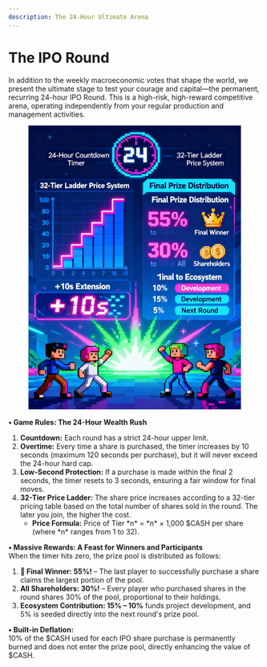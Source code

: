 ```yaml
---
description: The 24-Hour Ultimate Arena
---
```


# The IPO Round

In addition to the weekly macroeconomic votes that shape the world, we present the ultimate stage to test your courage and capital—the permanent, recurring 24-hour IPO Round. This is a high-risk, high-reward competitive arena, operating independently from your regular production and management activities.

<figure><img src="../.gitbook/assets/Financial World IPO Round.jpg" alt="" width="563"><figcaption></figcaption></figure>

**• Game Rules: The 24-Hour Wealth Rush**

1. **Countdown:** Each round has a strict 24-hour upper limit.
2. **Overtime:** Every time a share is purchased, the timer increases by 10 seconds (maximum 120 seconds per purchase), but it will never exceed the 24-hour hard cap.
3. **Low-Second Protection:** If a purchase is made within the final 2 seconds, the timer resets to 3 seconds, ensuring a fair window for final moves.
4. **32-Tier Price Ladder:** The share price increases according to a 32-tier pricing table based on the total number of shares sold in the round. The later you join, the higher the cost.
   * **Price Formula:** Price of Tier \*n\* = \*n\* × 1,000 $CASH per share (where \*n\* ranges from 1 to 32).

**• Massive Rewards: A Feast for Winners and Participants**\
When the timer hits zero, the prize pool is distributed as follows:

1. **👑 Final Winner: 55%!** – The last player to successfully purchase a share claims the largest portion of the pool.
2. **All Shareholders: 30%!** – Every player who purchased shares in the round shares 30% of the pool, proportional to their holdings.
3. **Ecosystem Contribution: 15% – 10%** funds project development, and 5% is seeded directly into the next round's prize pool.

**• Built-in Deflation:**\
10% of the $CASH used for each IPO share purchase is permanently burned and does not enter the prize pool, directly enhancing the value of $CASH.
